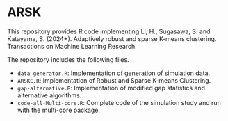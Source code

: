 # ARSK

This repository provides R code implementing 
Li, H., Sugasawa, S. and Katayama, S. (2024+). Adaptively robust and sparse K-means clustering. Transactions on Machine Learning Research.

The repository includes the following files.

* `data generator.R`: Implementation of generation of simulation data.
* `ARSKC.R`: Implementation of Robust and Sparse K-means Clustering.
* `gap-alternative.R`: Implementation of modified gap statistics and alternative algorithms.
* `code-all-Multi-core.R`: Complete code of the simulation study and run with the multi-core package.
